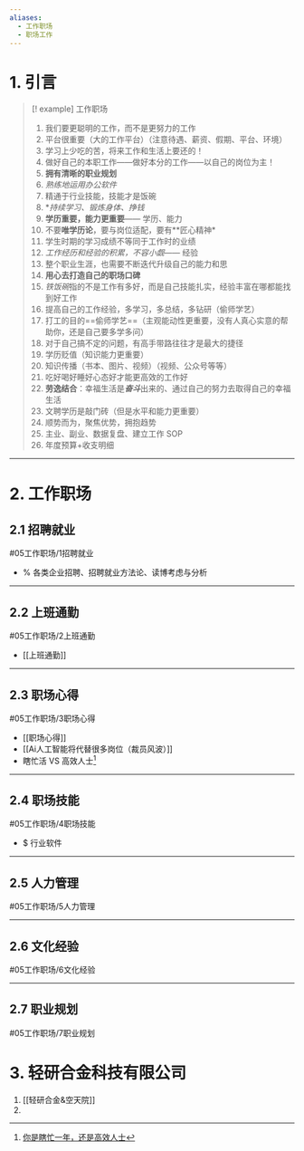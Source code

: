 ```yaml
---
aliases:
  - 工作职场
  - 职场工作
---
```

# 1. 引言
>[! example] 工作职场
>1. 我们要更聪明的工作，而不是更努力的工作
>2. 平台很重要（大的工作平台）（注意待遇、薪资、假期、平台、环境）
>3. 学习上少吃的苦，将来工作和生活上要还的！
>4. 做好自己的本职工作——做好本分的工作——以自己的岗位为主！
>5. **拥有清晰的职业规划**
>6. *熟练地运用办公软件*
>7. 精通于行业技能，技能才是饭碗
>8. **持续学习、锻炼身体、挣钱*
>9. **学历重要，能力更重要**—— 学历、能力
>10. 不要**唯学历论**，要与岗位适配，要有**匠心精神*
>11. 学生时期的学习成绩不等同于工作时的业绩
>12. *工作经历和经验的积累，不容小觑*—— 经验
>13. 整个职业生涯，也需要不断迭代升级自己的能力和思
>14. **用心去打造自己的职场口碑**
>15. *铁饭碗*指的不是工作有多好，而是自己技能扎实，经验丰富在哪都能找到好工作
>16. 提高自己的工作经验，多学习，多总结，多钻研（偷师学艺）
>17. 打工的目的==偷师学艺==（主观能动性更重要，没有人真心实意的帮助你，还是自己要多学多问）
>18. 对于自己搞不定的问题，有高手带路往往才是最大的捷径
>19. 学历贬值（知识能力更重要）
>20. 知识传播（书本、图片、视频）（视频、公众号等等）
>21.  吃好喝好睡好心态好才能更高效的工作好
>22. **劳逸结合**：幸福生活是***奋斗***出来的、通过自己的努力去取得自己的幸福生活
>23. 文聘学历是敲门砖（但是水平和能力更重要）
>24. 顺势而为，聚焦优势，拥抱趋势
>25. 主业、副业、数据复盘、建立工作 SOP 
>26. 年度预算+收支明细 

----
# 2. 工作职场
## 2.1 招聘就业 
#05工作职场/1招聘就业

 - % 各类企业招聘、招聘就业方法论、读博考虑与分析

---
## 2.2 上班通勤
#05工作职场/2上班通勤 
- [[上班通勤]]

---
## 2.3 职场心得 
#05工作职场/3职场心得
- [[职场心得]]
-  [[Ai人工智能将代替很多岗位（裁员风波）]]
- 瞎忙活 VS 高效人士[^1]
---
## 2.4 职场技能
#05工作职场/4职场技能 
- $ 行业软件

---
## 2.5 人力管理 
#05工作职场/5人力管理

---
## 2.6 文化经验 
#05工作职场/6文化经验 

---
## 2.7 职业规划 
#05工作职场/7职业规划 
# 3. 轻研合金科技有限公司
1. [[轻研合金&空天院]]
2. 

[^1]: [你是瞎忙一年，还是高效人士](https://mp.weixin.qq.com/s/x1nYsVm6BjKLEAIpmrpBrw)
